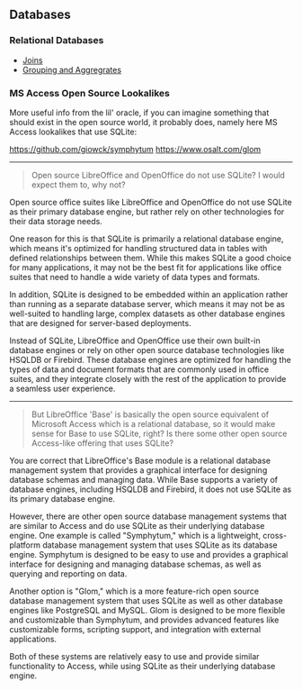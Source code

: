 ## Databases 

### Relational Databases

- [Joins](https://github.com/jonfernq/Learning/blob/main/Databases/Joins.md)
- [Grouping and Aggregrates](https://github.com/jonfernq/Learning/blob/main/Databases/GroupingAndAggregates.md) 

### MS Access Open Source Lookalikes

More useful info from the lil' oracle, if you can imagine something that should exist in the open source world, it probably does, namely here MS Access lookalikes that use SQLite: 

https://github.com/giowck/symphytum
https://www.osalt.com/glom

---
> Open source LibreOffice and OpenOffice do not use SQLite? I would expect them to, why not? 

Open source office suites like LibreOffice and OpenOffice do not use SQLite as their primary database engine, but rather rely on other technologies for their data storage needs.

One reason for this is that SQLite is primarily a relational database engine, which means it's optimized for handling structured data in tables with defined relationships between them. While this makes SQLite a good choice for many applications, it may not be the best fit for applications like office suites that need to handle a wide variety of data types and formats.

In addition, SQLite is designed to be embedded within an application rather than running as a separate database server, which means it may not be as well-suited to handling large, complex datasets as other database engines that are designed for server-based deployments.

Instead of SQLite, LibreOffice and OpenOffice use their own built-in database engines or rely on other open source database technologies like HSQLDB or Firebird. These database engines are optimized for handling the types of data and document formats that are commonly used in office suites, and they integrate closely with the rest of the application to provide a seamless user experience.

---
> But LibreOffice 'Base' is basically the open source equivalent of Microsoft Access which is a relational database, so it would make sense for Base to use SQLite, right? Is there some other open source Access-like offering that uses SQLite?  

You are correct that LibreOffice's Base module is a relational database management system that provides a graphical interface for designing database schemas and managing data. While Base supports a variety of database engines, including HSQLDB and Firebird, it does not use SQLite as its primary database engine.

However, there are other open source database management systems that are similar to Access and do use SQLite as their underlying database engine. One example is called "Symphytum," which is a lightweight, cross-platform database management system that uses SQLite as its database engine. Symphytum is designed to be easy to use and provides a graphical interface for designing and managing database schemas, as well as querying and reporting on data.

Another option is "Glom," which is a more feature-rich open source database management system that uses SQLite as well as other database engines like PostgreSQL and MySQL. Glom is designed to be more flexible and customizable than Symphytum, and provides advanced features like customizable forms, scripting support, and integration with external applications.

Both of these systems are relatively easy to use and provide similar functionality to Access, while using SQLite as their underlying database engine.


